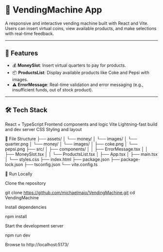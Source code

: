 # 🥤 VendingMachine App

A responsive and interactive vending machine built with React and Vite. Users can insert virtual coins, view available products, and make selections with real-time feedback.

---

## 🚀 Features

- 💰 **MoneySlot**: Insert virtual quarters to pay for products.
- 📦 **ProductsList**: Display available products like Coke and Pepsi with images.
- ⚠️ **ErrorMessage**: Real-time validation and error messaging (e.g., insufficient funds, out of stock product).

---

## 🛠️ Tech Stack

React + TypeScript Frontend components and logic
Vite Lightning-fast build and dev server
CSS Styling and layout

📁 File Structure
├── assets/
│ └── money/
│ └── images/
│ └── quarter.png
│ └── money/
│ └── images/
│ ├── coke.png
│ └── pepsi.png
├── src/
│ ├── components/
│ │ ├── ErrorMessage.tsx
│ │ ├── MoneySlot.tsx
│ │ └── ProductsList.tsx
│ ├── App.tsx
│ ├── main.tsx
│ └── styles.css
├── index.html
├── package.json
├── package-lock.json
├── tsconfig.json
└── vite.config.ts

🧪 Run Locally

Clone the repository

git clone https://github.com/michaelmaio/VendingMachine.git
cd VendingMachine

Install dependencies

npm install

Start the development server

npm run dev

Browse to http://localhost:5173/
